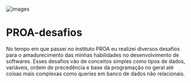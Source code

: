 
![images](https://github.com/user-attachments/assets/b04bcbd0-413a-4287-8d08-5373b574b0a6)


# PROA-desafios
No tempo em que passei no instituto PROA eu realizei diversos desafios para o amadurecimento das minhas habilidades no desenvolvimento de softwares.
Esses desafios vão de conceitos simples como tipos de dados, variáveis, ordem de precedência e base da programação no geral até coisas mais complexas
como queries em banco de dados não relacionais.
